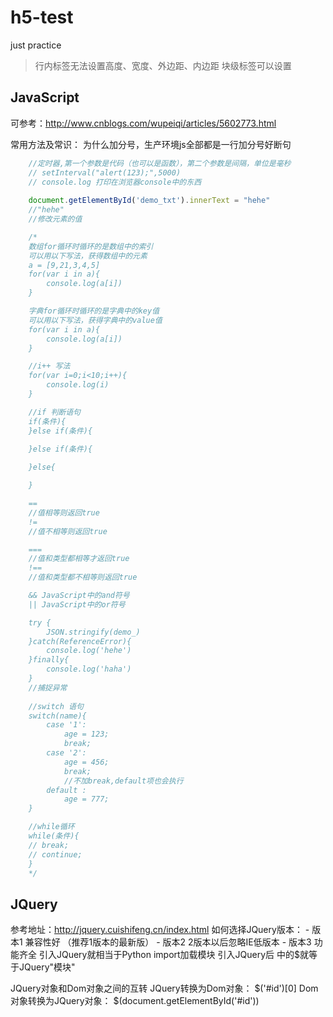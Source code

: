 # h5-test
just practice

> 行内标签无法设置高度、宽度、外边距、内边距
> 块级标签可以设置


JavaScript
----
可参考：http://www.cnblogs.com/wupeiqi/articles/5602773.html

常用方法及常识：
为什么加分号，生产环境js全部都是一行加分号好断句
```js
	//定时器,第一个参数是代码（也可以是函数），第二个参数是间隔，单位是毫秒
	// setInterval("alert(123);",5000)
	// console.log 打印在浏览器console中的东西
	
	document.getElementById('demo_txt').innerText = "hehe"
	//"hehe"
	//修改元素的值

	/* 
	数组for循环时循环的是数组中的索引
	可以用以下写法，获得数组中的元素
	a = [9,21,3,4,5]
	for(var i in a){
	    console.log(a[i])
	}

	字典for循环时循环的是字典中的key值
	可以用以下写法，获得字典中的value值
	for(var i in a){
	    console.log(a[i])
	}

	//i++ 写法
	for(var i=0;i<10;i++){
	    console.log(i)
	}

	//if 判断语句
	if(条件){
	}else if(条件){
	
	}else if(条件){

	}else{

	}

	==
	//值相等则返回true
	!=
	//值不相等则返回true

	===
	//值和类型都相等才返回true
	!==
	//值和类型都不相等则返回true

	&& JavaScript中的and符号
	|| JavaScript中的or符号

	try {
	    JSON.stringify(demo_)
	}catch(ReferenceError){
	    console.log('hehe')
	}finally{
		console.log('haha')
	}
	//捕捉异常
	
	//switch 语句
	switch(name){
        case '1':
            age = 123;
            break;
        case '2':
            age = 456;
            break;
            //不加break,default项也会执行
        default :
            age = 777;
    }

   	//while循环
   	while(条件){
    // break;
    // continue;
	}
	*/
```


JQuery
----
参考地址：http://jquery.cuishifeng.cn/index.html
如何选择JQuery版本：
	- 版本1	兼容性好	（推荐1版本的最新版）
	- 版本2 	2版本以后忽略IE低版本
	- 版本3	功能齐全
引入JQuery就相当于Python import加载模块
引入JQuery后 <script></script>中的$就等于JQuery"模块"

JQuery对象和Dom对象之间的互转
	JQuery转换为Dom对象：	$('#id')[0]
	Dom对象转换为JQuery对象：	$(document.getElementById('#id'))
